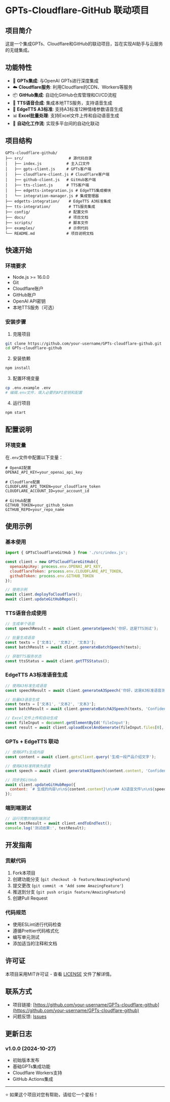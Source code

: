 # GPTs-Cloudflare-GitHub 联动项目

## 项目简介

这是一个集成GPTs、Cloudflare和GitHub的联动项目，旨在实现AI助手与云服务的无缝集成。

## 功能特性

- 🤖 **GPTs集成**: 与OpenAI GPTs进行深度集成
- ☁️ **Cloudflare服务**: 利用Cloudflare的CDN、Workers等服务
- 📦 **GitHub集成**: 自动化GitHub仓库管理和CI/CD流程
- 🎵 **TTS语音合成**: 集成本地TTS服务，支持语音生成
- 🎤 **EdgeTTS A3标准**: 支持A3标准12种情绪参数语音生成
- 📊 **Excel批量处理**: 支持Excel文件上传和自动语音生成
- 🔄 **自动化工作流**: 实现多平台间的自动化联动

## 项目结构

```
GPTs-cloudflare-github/
├── src/                    # 源代码目录
│   ├── index.js           # 主入口文件
│   ├── gpts-client.js     # GPTs客户端
│   ├── cloudflare-client.js # Cloudflare客户端
│   ├── github-client.js   # GitHub客户端
│   ├── tts-client.js      # TTS客户端
│   ├── edgetts-integration.js # EdgeTTS集成模块
│   └── integration-manager.js # 集成管理器
├── edgetts-integration/    # EdgeTTS A3标准集成
├── tts-integration/        # TTS服务集成
├── config/                 # 配置文件
├── docs/                   # 项目文档
├── scripts/                # 脚本文件
├── examples/               # 示例代码
└── README.md              # 项目说明文档
```

## 快速开始

### 环境要求

- Node.js >= 16.0.0
- Git
- Cloudflare账户
- GitHub账户
- OpenAI API密钥
- 本地TTS服务（可选）

### 安装步骤

1. 克隆项目
```bash
git clone https://github.com/your-username/GPTs-cloudflare-github.git
cd GPTs-cloudflare-github
```

2. 安装依赖
```bash
npm install
```

3. 配置环境变量
```bash
cp .env.example .env
# 编辑.env文件，填入必要的API密钥和配置
```

4. 运行项目
```bash
npm start
```

## 配置说明

### 环境变量

在`.env`文件中配置以下变量：

```env
# OpenAI配置
OPENAI_API_KEY=your_openai_api_key

# Cloudflare配置
CLOUDFLARE_API_TOKEN=your_cloudflare_token
CLOUDFLARE_ACCOUNT_ID=your_account_id

# GitHub配置
GITHUB_TOKEN=your_github_token
GITHUB_REPO=your_repo_name
```

## 使用示例

### 基本使用

```javascript
import { GPTsCloudflareGitHub } from './src/index.js';

const client = new GPTsCloudflareGitHub({
  openaiApiKey: process.env.OPENAI_API_KEY,
  cloudflareToken: process.env.CLOUDFLARE_API_TOKEN,
  githubToken: process.env.GITHUB_TOKEN
});

// 使用示例
await client.deployToCloudflare();
await client.updateGitHubRepo();
```

### TTS语音合成使用

```javascript
// 生成单个语音
const speechResult = await client.generateSpeech('你好，这是TTS测试');

// 批量生成语音
const texts = ['文本1', '文本2', '文本3'];
const batchResult = await client.generateBatchSpeech(texts);

// 获取TTS服务状态
const ttsStatus = await client.getTTSStatus();
```

### EdgeTTS A3标准语音生成

```javascript
// 使用A3标准生成语音
const speechResult = await client.generateA3Speech('你好，这是A3标准语音测试', 'Excited');

// 批量A3语音生成
const texts = ['文本1', '文本2', '文本3'];
const batchResult = await client.generateBatchA3Speech(texts, 'Confident');

// Excel文件上传和自动生成
const fileInput = document.getElementById('fileInput');
const result = await client.uploadExcelAndGenerate(fileInput.files[0], 'Friendly');
```

### GPTs + EdgeTTS 联动

```javascript
// 使用GPTs生成内容
const content = await client.gptsClient.query('生成一段产品介绍文字');

// 使用A3标准转换为语音
const speech = await client.generateA3Speech(content.content, 'Confident');

// 同步到GitHub
await client.updateGitHubRepo({
  content: `# 生成的内容\n\n${content.content}\n\n## A3语音文件\n\n${speech.filename}`
});
```

### 端到端测试

```javascript
// 运行完整的端到端测试
const testResult = await client.endToEndTest();
console.log('测试结果:', testResult);
```

## 开发指南

### 贡献代码

1. Fork本项目
2. 创建功能分支 (`git checkout -b feature/AmazingFeature`)
3. 提交更改 (`git commit -m 'Add some AmazingFeature'`)
4. 推送到分支 (`git push origin feature/AmazingFeature`)
5. 创建Pull Request

### 代码规范

- 使用ESLint进行代码检查
- 遵循Prettier代码格式化
- 编写单元测试
- 添加适当的注释和文档

## 许可证

本项目采用MIT许可证 - 查看 [LICENSE](LICENSE) 文件了解详情。

## 联系方式

- 项目链接: [https://github.com/your-username/GPTs-cloudflare-github](https://github.com/your-username/GPTs-cloudflare-github)
- 问题反馈: [Issues](https://github.com/your-username/GPTs-cloudflare-github/issues)

## 更新日志

### v1.0.0 (2024-10-27)
- 初始版本发布
- 基础GPTs集成功能
- Cloudflare Workers支持
- GitHub Actions集成

---

⭐ 如果这个项目对您有帮助，请给它一个星标！
